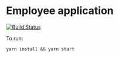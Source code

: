 # Employee application

[![Build Status](https://travis-ci.org/blankoslo/floq-employees.svg?branch=develop)](https://travis-ci.org/blankoslo/floq-employees)

To run:

    yarn install && yarn start
